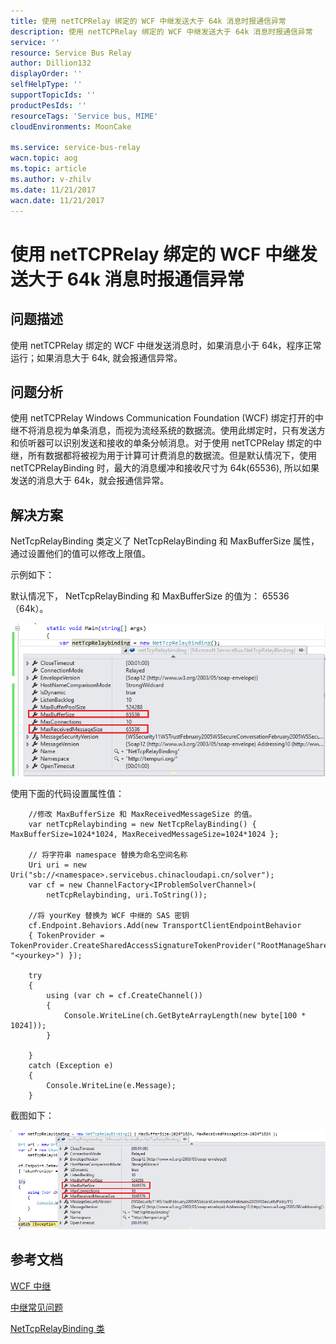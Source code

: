 ```yaml
---
title: 使用 netTCPRelay 绑定的 WCF 中继发送大于 64k 消息时报通信异常
description: 使用 netTCPRelay 绑定的 WCF 中继发送大于 64k 消息时报通信异常
service: ''
resource: Service Bus Relay
author: Dillion132
displayOrder: ''
selfHelpType: ''
supportTopicIds: ''
productPesIds: ''
resourceTags: 'Service bus, MIME'
cloudEnvironments: MoonCake

ms.service: service-bus-relay
wacn.topic: aog
ms.topic: article
ms.author: v-zhilv
ms.date: 11/21/2017
wacn.date: 11/21/2017
---
```


# 使用 netTCPRelay 绑定的 WCF 中继发送大于 64k 消息时报通信异常

## 问题描述

使用 netTCPRelay 绑定的 WCF 中继发送消息时，如果消息小于 64k，程序正常运行；如果消息大于 64k, 就会报通信异常。

## 问题分析

使用 netTCPRelay Windows Communication Foundation (WCF) 绑定打开的中继不将消息视为单条消息，而视为流经系统的数据流。使用此绑定时，只有发送方和侦听器可以识别发送和接收的单条分帧消息。对于使用 netTCPRelay 绑定的中继，所有数据都将被视为用于计算可计费消息的数据流。但是默认情况下，使用 netTCPRelayBinding 时，最大的消息缓冲和接收尺寸为 64k(65536), 所以如果发送的消息大于 64k，就会报通信异常。

## 解决方案

NetTcpRelayBinding 类定义了 NetTcpRelayBinding 和 MaxBufferSize 属性，通过设置他们的值可以修改上限值。

示例如下：

默认情况下， NetTcpRelayBinding 和 MaxBufferSize 的值为： 65536（64k）。

![servicebusrelay1.PNG](./media/aog-service-bus-relay-send-wcf-relay-message-more-than-64k/servicebusrelay1.PNG)

使用下面的代码设置属性值：

```
    //修改 MaxBufferSize 和 MaxReceivedMessageSize 的值。
    var netTcpRelaybinding = new NetTcpRelayBinding() { MaxBufferSize=1024*1024, MaxReceivedMessageSize=1024*1024 };

    // 将字符串 namespace 替换为命名空间名称
    Uri uri = new Uri("sb://<namespace>.servicebus.chinacloudapi.cn/solver");
    var cf = new ChannelFactory<IProblemSolverChannel>(
        netTcpRelaybinding, uri.ToString());

    //将 yourKey 替换为 WCF 中继的 SAS 密钥
    cf.Endpoint.Behaviors.Add(new TransportClientEndpointBehavior
    { TokenProvider = TokenProvider.CreateSharedAccessSignatureTokenProvider("RootManageSharedAccessKey", "<yourkey>") });

    try
    {
        using (var ch = cf.CreateChannel())
        {
            Console.WriteLine(ch.GetByteArrayLength(new byte[100 * 1024]));
        }

    }
    catch (Exception e)
    {
        Console.WriteLine(e.Message);
    }
```

截图如下：

![servicebusrelay2.PNG](./media/aog-service-bus-relay-send-wcf-relay-message-more-than-64k/servicebusrelay2.PNG)

## 参考文档

[WCF 中继](https://docs.azure.cn/service-bus-relay/relay-wcf-dotnet-get-started)

[中继常见问题](https://docs.azure.cn/service-bus-relay/relay-faq)

[NetTcpRelayBinding 类](https://docs.microsoft.com/dotnet/api/microsoft.servicebus.nettcprelaybindingbase?view=azure-dotnet)
